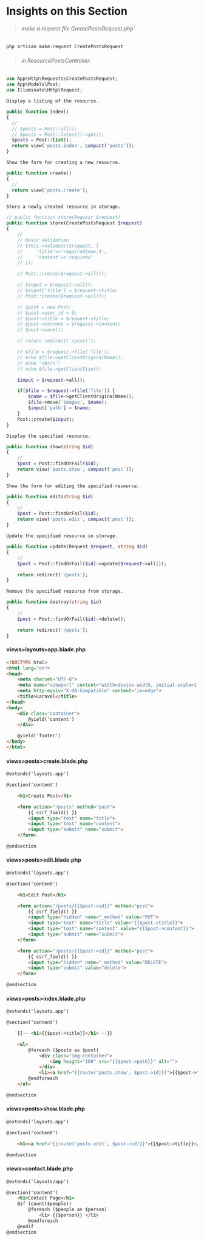 # Insights on this Section
> ###### make a request file CreatePostsRequest.php`
```php
php artisan make:request CreatePostsRequest
```
> ###### in ResourcePostsController:
```php
use App\Http\Requests\CreatePostsRequest;
use App\Models\Post;
use Illuminate\Http\Request;
```
`Display a listing of the resource.`
```php
public function index()
{
  //
  // $posts = Post::all();
  // $posts = Post::latest()->get();
  $posts = Post::list();
  return view('posts.index', compact('posts'));
}
```
`Show the form for creating a new resource.`
```php
public function create()
{
  //
  return view('posts.create');
}
```
`Store a newly created resource in storage.`
```php
// public function store(Request $request)
public function store(CreatePostsRequest $request)
{
    //
    // Basic Validation
    // $this->validate($request, [
    //     'title'=>'required|max:4',
    //     'content'=>'required'
    // ]);

    // Post::create($request->all());

    // $input = $request->all();
    // $input['title'] = $request->title;
    // Post::create($request->all());

    // $post = new Post;
    // $post->user_id = 0;
    // $post->title = $request->title;
    // $post->content = $request->content;
    // $post->save();

    // return redirect('/posts');

    // $file = $request->file('file');
    // echo $file->getClientOriginalName();
    // echo "<br/>";
    // echo $file->getClientSize();

    $input = $request->all();

    if($file = $request->file('file')) {
        $name = $file->getClientOriginalName();
        $file->move('images', $name);
        $input['path'] = $name;
    }
    Post::create($input);
}
```
`Display the specified resource.`
```php
public function show(string $id)
{
    //
    $post = Post::findOrFail($id);
    return view('posts.show', compact('post'));
}
```
`Show the form for editing the specified resource.`
```php
public function edit(string $id)
{
    //
    $post = Post::findOrFail($id);
    return view('posts.edit', compact('post'));
}
```
`Update the specified resource in storage.`
```php
public function update(Request $request, string $id)
{
    //
    $post = Post::findOrFail($id)->update($request->all());

    return redirect('/posts');
}
```
`Remove the specified resource from storage.`
```php
public function destroy(string $id)
{
    //
    $post = Post::findOrFail($id)->delete();

    return redirect('/posts');
}
```
#### views>layouts>app.blade.php
```html
<!DOCTYPE html>
<html lang="en">
<head>
    <meta charset="UTF-8">
    <meta name="viewport" content="width=device-width, initial-scale=1.0">
    <meta http-equiv="X-UA-Compatible" content="ie=edge">
    <title>Laravel</title>
</head>
<body>
    <div class="container">
        @yield('content')
    </div>

    @yield('footer')
</body>
</html>
```
#### views>posts>create.blade.php
```html
@extends('layouts.app')

@section('content')

    <h1>Create Post</h1>

    <form action="/posts" method="post">
        {{ csrf_field() }}
        <input type="text" name="title">
        <input type="text" name="content">
        <input type="submit" name="submit">
    </form>

@endsection
```
#### views>posts>edit.blade.php
```html
@extends('layouts.app')

@section('content')

    <h1>Edit Post</h1>

    <form action="/posts/{{$post->id}}" method="post">
        {{ csrf_field() }}
        <input type="hidden" name="_method" value="PUT">
        <input type="text" name="title" value="{{$post->title}}">
        <input type="text" name="content" value="{{$post->content}}">
        <input type="submit" name="submit">
    </form>

    <form action="/posts/{{$post->id}}" method="post">
        {{ csrf_field() }}
        <input type="hidden" name="_method" value="DELETE">
        <input type="submit" value="delete">
    </form>

@endsection
```
#### views>posts>index.blade.php
```html
@extends('layouts.app')

@section('content')

    {{-- <h1>{{$post->title}}</h1> --}}

    <ul>
        @foreach ($posts as $post)
            <div class="img-container">
                <img height="100" src="{{$post->path}}" alt="">
            </div>
            <li><a href="{{route('posts.show', $post->id)}}">{{$post->title}}</a></li>
        @endforeach
    </ul>

@endsection
```
#### views>posts>show.blade.php
```html
@extends('layouts.app')

@section('content')

    <h1><a href="{{route('posts.edit', $post->id)}}">{{$post->title}}</a></h1>

@endsection
```
#### views>contact.blade.php
```html
@extends('layouts/app')

@section('content')
    <h1>Contact Page</h1>
    @if (count($people))
        @foreach ($people as $person)
            <li> {{$person}} </li>
        @endforeach
    @endif
@endsection
```
